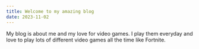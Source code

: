 ```yaml
---
title: Welcome to my amazing blog
date: 2023-11-02
---
```

My blog is about me and my love for video games.
I play them everyday and love to play lots of different video games all the time like Fortnite.
